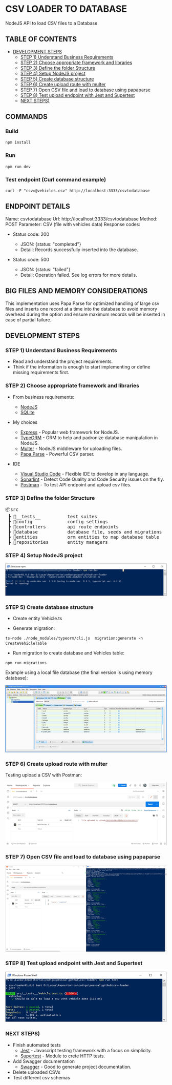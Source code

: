 # CSV LOADER TO DATABASE
NodeJS API to load CSV files to a Database.

## TABLE OF CONTENTS
  - [DEVELOPMENT STEPS](#development-steps)
    - [STEP 1) Understand Business Requirements](#step-1-understand-business-requirements)
    - [STEP 2) Choose appropriate framework and libraries](#step-2-choose-appropriate-framework-and-libraries)
    - [STEP 3) Define the folder Structure](#step-3-define-the-folder-structure)
    - [STEP 4) Setup NodeJS project](#step-4-setup-nodejs-project)
    - [STEP 5) Create database structure](#step-5-create-database-structure)
    - [STEP 6) Create upload route with multer](#step-6-create-upload-route-with-multer)
    - [STEP 7) Open CSV file and load to database using papaparse](#step-7-open-csv-file-and-load-to-database-using-papaparse)
    - [STEP 8) Test upload endpoint with Jest and Supertest](#step-8-test-upload-endpoint-with-jest-and-supertest)
    - [NEXT STEPS)](#next-steps)

## COMMANDS

### Build
```
npm install
```

### Run
```
npm run dev
```

### Test endpoint (Curl command example)
```
curl -F "csv=@vehicles.csv" http://localhost:3333/csvtodatabase
```

## ENDPOINT DETAILS

Name: csvtodatabase
Url: http://localhost:3333/csvtodatabase
Method: POST
Parameter: CSV (file with vehicles data)
Response codes:

- Status code: 200
  - JSON: {status: "completed"}
  - Detail: Records successfully inserted into the database.

- Status code: 500
  - JSON: {status: "failed"}
  - Detail: Operation failed. See log errors for more details.

## BIG FILES AND MEMORY CONSIDERATIONS

This implementation uses Papa Parse for optimized handling of large csv files and inserts one record at a time into the database to avoid memory overhead during the option and ensure maximum records will be inserted in case of partial failure.

## DEVELOPMENT STEPS

### STEP 1) Understand Business Requirements
- Read and understand the project requirements.
- Think if the information is enough to start implementing or define missing requirements first.

### STEP 2) Choose appropriate framework and libraries

- From business requirements:
  - [NodeJS](https://nodejs.org)
  - [SQLite](https://www.sqlite.org)

- My choices
  - [Express](http://expressjs.com) - Popular web framework for NodeJS.
  - [TypeORM](https://typeorm.io) - ORM to help and padronize database manipulation in NodeJS.
  - [Multer](https://www.npmjs.com/package/multer) - NodeJS middleware for uploading files.
  - [Papa Parse](https://www.papaparse.com) - Powerful CSV parser.

- IDE
  - [Visual Studio Code](https://code.visualstudio.com) - Flexible IDE to develop in any language.
  - [Sonarlint](https://www.sonarlint.org/vscode) - Detect Code Quality and Code Security issues on the fly.
  - [Postman](https://www.postman.com) - To test API endpoint and upload csv files.

### STEP 3) Define the folder Structure

<pre>
📦src
 ┣ 📂__tests__          test suites
 ┣ 📂config             config settings
 ┣ 📂controllers        api route endpoints
 ┣ 📂database           database file, seeds and migrations
 ┣ 📂entities           orm entities to map database table
 ┣ 📂repositories       entity managers
</pre>

### STEP 4) Setup NodeJS project

![image](/readme_images/first_run.jpg)

### STEP 5) Create database structure

- Create entity Vehicle.ts

- Generate migration:

```
ts-node ./node_modules/typeorm/cli.js  migration:generate -n CreateVehicleTable
```

- Run migration to create database and Vehicles table:

```
npm run migrations
```

Example using a local file database (the final version is using memory database):

![image](/readme_images/database_migration.jpg)

### STEP 6) Create upload route with multer

Testing upload a CSV with Postman:

![image](/readme_images/upload_csv_to_backend.jpg)

### STEP 7) Open CSV file and load to database using papaparse

![image](/readme_images/load_csv_to_database.jpg)

### STEP 8) Test upload endpoint with Jest and Supertest

![image](/readme_images/out_tests.jpg)

### NEXT STEPS)

- Finish automated tests
  - [Jest](https://jestjs.io) - Javascript testing framework with a focus on simplicity.
  - [Supertest](https://www.npmjs.com/package/supertest) - Module to crete HTTP tests.
- Add Swagger documentation
  - [Swagger](https://swagger.io) - Good to generate project documentation.
- Delete uploaded CSVs
- Test different csv schemas
